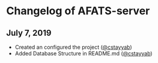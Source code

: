# Changelog of AFATS-server

## July 7, 2019

* Created an configured the project ([@cstayyab](https://github.com/cstayyab))
* Added Database Structure in README.md ([@cstayyab](https://github.com/cstayyab))
